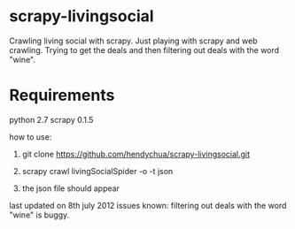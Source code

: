 scrapy-livingsocial
===================

Crawling living social with scrapy. Just playing with scrapy and web crawling. Trying to get the deals and then filtering out deals with the word "wine".

Requirements
===================
python 2.7
scrapy 0.1.5

how to use:

1. git clone https://github.com/hendychua/scrapy-livingsocial.git

2. scrapy crawl livingSocialSpider -o <json filename> -t json

3. the json file should appear

last updated on 8th july 2012
issues known: filtering out deals with the word "wine" is buggy.